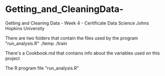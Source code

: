 # Getting_and_CleaningData-
Getting and Cleaning Data  - Week 4 - Certificate Data Science Johns Hopkins University

There are two folders that contain the files used by the program "run_analysis.R"
./temp
./train

There's a Cookbook.md that contains info about the variables used on this project

The  R program file "run_analysis.R"

